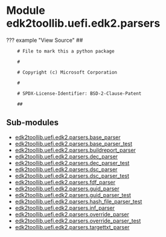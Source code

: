 Module edk2toollib.uefi.edk2.parsers
====================================

??? example "View Source"
        ##

        # File to mark this a python package

        #

        # Copyright (c) Microsoft Corporation

        #

        # SPDX-License-Identifier: BSD-2-Clause-Patent

        ##

Sub-modules
-----------
* [edk2toollib.uefi.edk2.parsers.base_parser](base_parser/)
* [edk2toollib.uefi.edk2.parsers.base_parser_test](base_parser_test/)
* [edk2toollib.uefi.edk2.parsers.buildreport_parser](buildreport_parser/)
* [edk2toollib.uefi.edk2.parsers.dec_parser](dec_parser/)
* [edk2toollib.uefi.edk2.parsers.dec_parser_test](dec_parser_test/)
* [edk2toollib.uefi.edk2.parsers.dsc_parser](dsc_parser/)
* [edk2toollib.uefi.edk2.parsers.dsc_parser_test](dsc_parser_test/)
* [edk2toollib.uefi.edk2.parsers.fdf_parser](fdf_parser/)
* [edk2toollib.uefi.edk2.parsers.guid_parser](guid_parser/)
* [edk2toollib.uefi.edk2.parsers.guid_parser_test](guid_parser_test/)
* [edk2toollib.uefi.edk2.parsers.hash_file_parser_test](hash_file_parser_test/)
* [edk2toollib.uefi.edk2.parsers.inf_parser](inf_parser/)
* [edk2toollib.uefi.edk2.parsers.override_parser](override_parser/)
* [edk2toollib.uefi.edk2.parsers.override_parser_test](override_parser_test/)
* [edk2toollib.uefi.edk2.parsers.targettxt_parser](targettxt_parser/)